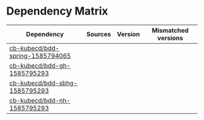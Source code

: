 # Dependency Matrix

Dependency | Sources | Version | Mismatched versions
---------- | ------- | ------- | -------------------
[cb-kubecd/bdd-spring-1585794065](https://github.com/cb-kubecd/bdd-spring-1585794065.git) |  | []() | 
[cb-kubecd/bdd-gh-1585795293](https://github.com/cb-kubecd/bdd-gh-1585795293.git) |  | []() | 
[cb-kubecd/bdd-sbhg-1585795293](https://github.com/cb-kubecd/bdd-sbhg-1585795293.git) |  | []() | 
[cb-kubecd/bdd-nh-1585795293](https://github.com/cb-kubecd/bdd-nh-1585795293.git) |  | []() | 
